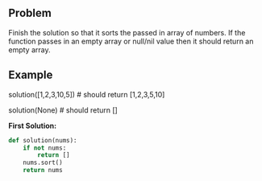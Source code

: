## Problem

Finish the solution so that it sorts the passed in array of numbers. If the function passes in an empty array or null/nil value then it should return an empty array.

## Example

solution([1,2,3,10,5]) # should return [1,2,3,5,10]

solution(None) # should return []

**First Solution:**

```python
def solution(nums):
    if not nums:
        return []
    nums.sort()
    return nums
```
